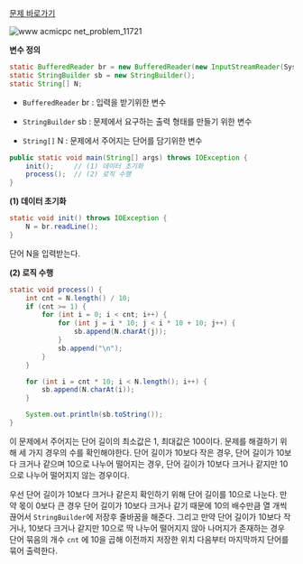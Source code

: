 [문제 바로가기](https://www.acmicpc.net/problem/11721)

![www acmicpc net_problem_11721](https://user-images.githubusercontent.com/78605779/185905727-abe349e0-03a4-4702-a02d-73e1888a8e15.png)

**변수 정의**

```java
static BufferedReader br = new BufferedReader(new InputStreamReader(Systemin));
static StringBuilder sb = new StringBuilder();
static String[] N;
```

- `BufferedReader` br : 입력을 받기위한 변수

- `StringBuilder` sb : 문제에서 요구하는 출력 형태를 만들기 위한 변수

- `String[]` N : 문제에서 주어지는 단어를 담기위한 변수

```java
public static void main(String[] args) throws IOException {
    init();     // (1) 데이터 초기화
    process();  // (2) 로직 수행
}
```

**(1) 데이터 초기화**

```java
static void init() throws IOException {
    N = br.readLine();
}
```

단어 N을 입력받는다.

**(2) 로직 수행**

```java
static void process() {
    int cnt = N.length() / 10;
    if (cnt >= 1) {
        for (int i = 0; i < cnt; i++) {
            for (int j = i * 10; j < i * 10 + 10; j++) {
                sb.append(N.charAt(j));
            }
            sb.append("\n");
        }
    }

    for (int i = cnt * 10; i < N.length(); i++) {
        sb.append(N.charAt(i));
    }

    System.out.println(sb.toString());
}
```

이 문제에서 주어지는 단어 길이의 최소값은 1, 최대값은 100이다. 문제를 해결하기 위해 세 가지 경우의 수를 확인해야한다. 단어 길이가 10보다 작은 경우, 단어 길이가 10보다 크거나 같으며 10으로 나누어 떨어지는 경우, 단어 길이가 10보다 크거나 같지만 10으로 나누어 떨어지지 않는 경우이다.

우선 단어 길이가 10보다 크거나 같은지 확인하기 위해 단어 길이를 10으로 나눈다. 만약 몫이 0보다 큰 경우 단어 길이가 10보다 크거나 같기 때문에 10의 배수만큼 열 개씩 끊어서 `StringBuilder`에 저장후 줄바꿈을 해준다. 그리고 만약 단어 길이가 10보다 작거나, 10보다 크거나 같지만 10으로 딱 나누어 떨어지지 않아 나머지가 존재하는 경우 단어 묶음의 개수 `cnt` 에 10을 곱해 이전까지 저장한 위치 다음부터 마지막까지 단어를 묶어 출력한다.
